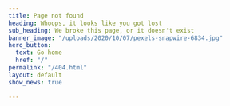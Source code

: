 ```yaml
---
title: Page not found
heading: Whoops, it looks like you got lost
sub_heading: We broke this page, or it doesn't exist
banner_image: "/uploads/2020/10/07/pexels-snapwire-6834.jpg"
hero_button:
  text: Go home
  href: "/"
permalink: "/404.html"
layout: default
show_news: true

---
```

